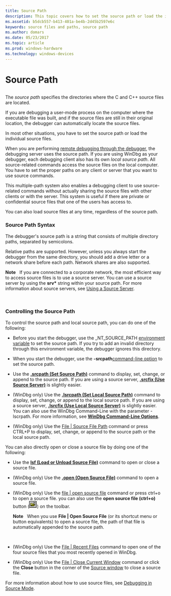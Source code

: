 ```yaml
---
title: Source Path
description: This topic covers how to set the source path or load the individual source files.
ms.assetid: b5dcb557-b413-401a-be4b-2d45b2597e6c
keywords: source files and paths, source path
ms.author: domars
ms.date: 05/23/2017
ms.topic: article
ms.prod: windows-hardware
ms.technology: windows-devices
---
```


# Source Path


## <span id="ddk_source_path_dbg"></span><span id="DDK_SOURCE_PATH_DBG"></span>


The *source path* specifies the directories where the C and C++ source files are located.

If you are debugging a user-mode process on the computer where the executable file was built, and if the source files are still in their original location, the debugger can automatically locate the source files.

In most other situations, you have to set the source path or load the individual source files.

When you are performing [remote debugging through the debugger](remote-debugging-through-the-debugger.md), the debugging server uses the source path. If you are using WinDbg as your debugger, each debugging client also has its own *local source path*. All source-related commands access the source files on the local computer. You have to set the proper paths on any client or server that you want to use source commands.

This multiple-path system also enables a debugging client to use source-related commands without actually sharing the source files with other clients or with the server. This system is useful if there are private or confidential source files that one of the users has access to.

You can also load source files at any time, regardless of the source path.

### <span id="source_path_syntax"></span><span id="SOURCE_PATH_SYNTAX"></span>Source Path Syntax

The debugger's source path is a string that consists of multiple directory paths, separated by semicolons.

Relative paths are supported. However, unless you always start the debugger from the same directory, you should add a drive letter or a network share before each path. Network shares are also supported.

**Note**   If you are connected to a corporate network, the most efficient way to access source files is to use a source server. You can use a source server by using the **srv\*** string within your source path. For more information about source servers, see [Using a Source Server](using-a-source-server.md).

 

### <span id="controlling_the_source_path"></span><span id="CONTROLLING_THE_SOURCE_PATH"></span>Controlling the Source Path

To control the source path and local source path, you can do one of the following:

-   Before you start the debugger, use the \_NT\_SOURCE\_PATH [environment variable](environment-variables.md) to set the source path. If you try to add an invalid directory through this environment variable, the debugger ignores this directory.

-   When you start the debugger, use the **-srcpath**[command-line option](command-line-options.md) to set the source path.

-   Use the [**.srcpath (Set Source Path)**](-srcpath---lsrcpath--set-source-path-.md) command to display, set, change, or append to the source path. If you are using a source server, [**.srcfix (Use Source Server)**](-srcfix---lsrcfix--use-source-server-.md) is slightly easier.

-   (WinDbg only) Use the [**.lsrcpath (Set Local Source Path)**](-srcpath---lsrcpath--set-source-path-.md) command to display, set, change, or append to the local source path. If you are using a source server, [**.lsrcfix (Use Local Source Server)**](-srcfix---lsrcfix--use-source-server-.md) is slightly easier. You can also use the WinDbg Command-Line with the parameter -lscrpath. For more information, see [**WinDbg Command-Line Options**](windbg-command-line-options.md).

-   (WinDbg only) Use the [File | Source File Path](file---source-file-path.md) command or press CTRL+P to display, set, change, or append to the source path or the local source path.

You can also directly open or close a source file by doing one of the following:

-   Use the [**lsf (Load or Unload Source File)**](lsf--lsf---load-or-unload-source-file-.md) command to open or close a source file.

-   (WinDbg only) Use the [**.open (Open Source File)**](-open--open-source-file-.md) command to open a source file.

-   (WinDbg only) Use the [file | open source file](file---open-source-file.md) command or press ctrl+o to open a source file. you can also use the **open source file (ctrl+o)** button (![screen shot of the open source file button](images/tbopen.png)) on the toolbar.

    **Note**   When you use **File | Open Source File** (or its shortcut menu or button equivalents) to open a source file, the path of that file is automatically appended to the source path.

     

-   (WinDbg only) Use the [File | Recent Files](file---recent-files.md) command to open one of the four source files that you most recently opened in WinDbg.

-   (WinDbg only) Use the [File | Close Current Window](file---close-current-window.md) command or click the **Close** button in the corner of the [Source window](source-window.md) to close a source file.

For more information about how to use source files, see [Debugging in Source Mode](debugging-in-source-mode.md).

 

 





